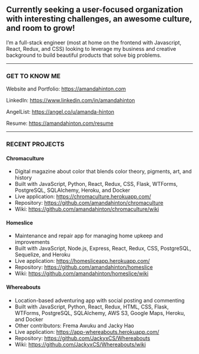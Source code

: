 ## Currently seeking a user-focused organization with interesting challenges, an awesome culture, and room to grow!

I’m a full-stack engineer (most at home on the frontend with Javascript, React, Redux, and CSS) looking to leverage my business and creative background to build beautiful products that solve big problems.

***

### GET TO KNOW ME

Website and Portfolio: https://amandahinton.com

LinkedIn: https://www.linkedin.com/in/amandahinton

AngelList: https://angel.co/u/amanda-hinton

Resume: https://amandahinton.com/resume

***

### RECENT PROJECTS

#### Chromaculture 
* Digital magazine about color that blends color theory, pigments, art, and history 
* Built with JavaScript, Python, React, Redux, CSS, Flask, WTForms, PostgreSQL, SQLAlchemy, Heroku, and Docker
* Live application: https://chromaculture.herokuapp.com/
* Repository: https://github.com/amandahinton/chromaculture
* Wiki: https://github.com/amandahinton/chromaculture/wiki       

#### Homeslice 
* Maintenance and repair app for managing home upkeep and improvements 
* Built with JavaScript, Node.js, Express, React, Redux, CSS, PostgreSQL, Sequelize, and Heroku
* Live application: https://homesliceapp.herokuapp.com/
* Repository: https://github.com/amandahinton/homeslice
* Wiki: https://github.com/amandahinton/homeslice/wiki

#### Whereabouts 
* Location-based adventuring app with social posting and commenting
* Built with JavaScript, Python, React, Redux, HTML, CSS, Flask, WTForms, PostgreSQL, SQLAlchemy, AWS S3, Google Maps, Heroku, and Docker
* Other contributors: Frema Awuku and Jacky Hao
* Live application: https://app-whereabouts.herokuapp.com/
* Repository: https://github.com/JackyxCS/Whereabouts
* Wiki: https://github.com/JackyxCS/Whereabouts/wiki   

